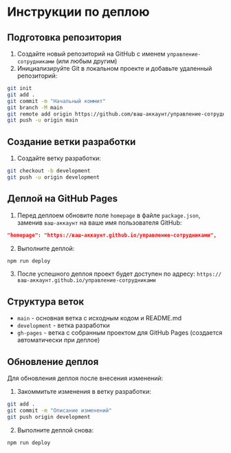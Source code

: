 # Инструкции по деплою

## Подготовка репозитория

1. Создайте новый репозиторий на GitHub с именем `управление-сотрудниками` (или любым другим)
2. Инициализируйте Git в локальном проекте и добавьте удаленный репозиторий:

```bash
git init
git add .
git commit -m "Начальный коммит"
git branch -M main
git remote add origin https://github.com/ваш-аккаунт/управление-сотрудниками.git
git push -u origin main
```

## Создание ветки разработки

1. Создайте ветку разработки:

```bash
git checkout -b development
git push -u origin development
```

## Деплой на GitHub Pages

1. Перед деплоем обновите поле `homepage` в файле `package.json`, заменив `ваш-аккаунт` на ваше имя пользователя GitHub:

```json
"homepage": "https://ваш-аккаунт.github.io/управление-сотрудниками",
```

2. Выполните деплой:

```bash
npm run deploy
```

3. После успешного деплоя проект будет доступен по адресу: `https://ваш-аккаунт.github.io/управление-сотрудниками`

## Структура веток

-   `main` - основная ветка с исходным кодом и README.md
-   `development` - ветка разработки
-   `gh-pages` - ветка с собранным проектом для GitHub Pages (создается автоматически при деплое)

## Обновление деплоя

Для обновления деплоя после внесения изменений:

1. Закоммитьте изменения в ветку разработки:

```bash
git add .
git commit -m "Описание изменений"
git push origin development
```

2. Выполните деплой снова:

```bash
npm run deploy
```
